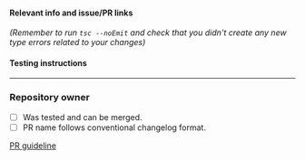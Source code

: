 #### Relevant info and issue/PR links 

_(Remember to run `tsc --noEmit` and check that you didn't create any new type errors related to your changes)_

#### Testing instructions  


----
### Repository owner

- [ ] Was tested and can be merged.
- [ ] PR name follows conventional changelog format.

[PR guideline](https://github.com/PeerioTechnologies/peerio-icebear/blob/dev/docs/CONTRIBUTING.md)
